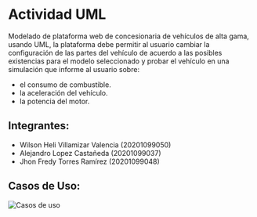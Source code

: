 # Actividad UML

Modelado de plataforma web de concesionaria de vehículos de alta gama, usando UML, la plataforma debe permitir al usuario cambiar la configuración de las partes del vehículo de acuerdo a las posibles existencias para el modelo seleccionado y probar el vehículo en una simulación que informe al usuario sobre:
- el consumo de combustible.
- la aceleración del vehículo.
- la potencia del motor.

## Integrantes:

- Wilson Heli Villamizar Valencia (20201099050) 
- Alejandro Lopez Castañeda       (20201099037)
- Jhon Fredy Torres Ramírez       (20201099048)

## Casos de Uso:

![Casos de uso](https://user-images.githubusercontent.com/15526824/77363441-bd44b880-6d20-11ea-8c72-46e002abf3ca.jpg)
